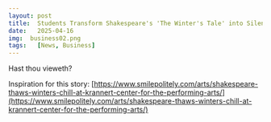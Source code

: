 ```yaml
---
layout: post
title:  Students Transform Shakespeare's 'The Winter's Tale' into Silent TikToks
date:   2025-04-16
img:  business02.png
tags:   [News, Business]
---
```


Hast thou vieweth?

Inspiration for this story: [https://www.smilepolitely.com/arts/shakespeare-thaws-winters-chill-at-krannert-center-for-the-performing-arts/](https://www.smilepolitely.com/arts/shakespeare-thaws-winters-chill-at-krannert-center-for-the-performing-arts/)
